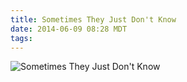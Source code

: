 ```yaml
---
title: Sometimes They Just Don't Know
date: 2014-06-09 08:28 MDT
tags:
---
```


<img src="/images/sometimes-they-just-dont-know_manvsmagic.png" alt="Sometimes They Just Don't Know" />